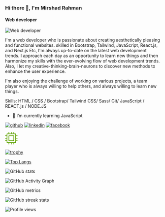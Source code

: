 ### Hi there 👋, I'm Mirshad Rahman
#### Web developer 
![Web developer ](https://scontent.fdac148-1.fna.fbcdn.net/v/t39.30808-6/346659398_1487964974942828_1722593860034120454_n.jpg?_nc_cat=100&ccb=1-7&_nc_sid=8bfeb9&_nc_eui2=AeHZHe5dMTtLz_v17rRLZ3dA_XAeE4TuB_b9cB4ThO4H9mGW4YfCgYrJwcZ8PW2-fNP5JRK3TzEEPrMfSq2lX4y4&_nc_ohc=LUz97lPIrksAX_FfEhj&_nc_ht=scontent.fdac148-1.fna&oh=00_AfD8iOVG8la0lJKuLlFHWu3memrcjJ8jjSeiC-GNmMbHew&oe=647672FF)

I'm a web developer who is passionate about creating aesthetically pleasing and functional websites.  skilled in Bootstrap, Tailwind, JavaScript, React.js, and Next.js Etc, I'm always up-to-date on the latest web development trends. I approach each day as an opportunity to learn new things and then harmonize my skills with the ever-evolving flow of web development trends. Also, I let my
creative-thinking-brain-neurons to discover new methods to enhance the user experience.


I'm also enjoying the challenge of working on various projects, a team player who is always willing to help others, and always willing to learn new things.

Skills:  HTML / CSS /  Bootstrap/ Tailwind CSS/ Sass/ Git/  JavaScript / REACT.js / NODE.JS 

- 🌱 I’m currently learning JavaScript 


[<img src='https://cdn.jsdelivr.net/npm/simple-icons@3.0.1/icons/github.svg' alt='github' height='40'>](https://github.com/mirshad47)  [<img src='https://cdn.jsdelivr.net/npm/simple-icons@3.0.1/icons/linkedin.svg' alt='linkedin' height='40'>](https://www.linkedin.com/in/https://www.linkedin.com/in/mirshad-rahman-86b37a241//)  [<img src='https://cdn.jsdelivr.net/npm/simple-icons@3.0.1/icons/facebook.svg' alt='facebook' height='40'>](https://www.facebook.com/https://www.facebook.com/samir.rahman.37017/)  

<a href='https://docs.github.com/en/developers'><img src='https://raw.githubusercontent.com/acervenky/animated-github-badges/master/assets/devbadge.gif' width='40' height='40'></a> 

[![trophy](https://github-profile-trophy.vercel.app/?username=mirshad47)](https://github.com/ryo-ma/github-profile-trophy)

[![Top Langs](https://github-readme-stats.vercel.app/api/top-langs/?username=mirshad47)](https://github.com/anuraghazra/github-readme-stats)

![GitHub stats](https://github-readme-stats.vercel.app/api?username=mirshad47&show_icons=true)  

![GitHub Activity Graph](https://activity-graph.herokuapp.com/graph?username=mirshad47)  

![GitHub metrics](https://metrics.lecoq.io/mirshad47)  

![GitHub streak stats](https://streak-stats.demolab.com/?user=mirshad47)  

![Profile views](https://gpvc.arturio.dev/mirshad47)  
